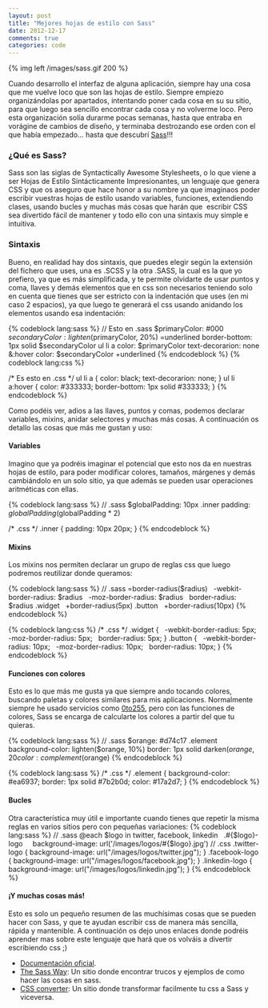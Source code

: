 ```yaml
---
layout: post
title: "Mejores hojas de estilo con Sass"
date: 2012-12-17
comments: true
categories: code 
---
```

{% img left /images/sass.gif 200 %}

Cuando desarrollo el interfaz de alguna aplicación, siempre hay una cosa que me vuelve loco que son las hojas de estilo. Siempre empiezo organizándolas por apartados, intentando poner cada cosa en su su sitio, para que luego sea sencillo encontrar cada cosa y no volverme loco. Pero esta organización solía durarme pocas semanas, hasta que entraba en vorágine de cambios de diseño, y terminaba destrozando ese orden con el que había empezado... hasta que descubrí <a title="Sass - Syntactically Awesome Stylesheets" href="http://sass-lang.com" target="_blank">Sass</a>!!!

<!--more-->


<h3>¿Qué es Sass?</h3>
Sass son las siglas de Syntactically Awesome Stylesheets, o lo que viene a ser Hojas de Estilo Sintácticamente Impresionantes, un lenguaje que genera CSS y que os aseguro que hace honor a su nombre ya que imaginaos poder escribir vuestras hojas de estilo usando variables, funciones, extendiendo clases, usando bucles y muchas más cosas que harán que  escribir CSS sea divertido fácil de mantener y todo ello con una sintaxis muy simple e intuitiva.

<h3>Sintaxis</h3>
Bueno, en realidad hay dos sintaxis, que puedes elegir según la extensión del fichero que uses, una es .SCSS y la otra .SASS, la cual es la que yo prefiero, ya que es más simplificada, y te permite olvidarte de usar puntos y coma, llaves y demás elementos que en css son necesarios teniendo solo en cuenta que tienes que ser estricto con la indentación que uses (en mi caso 2 espacios), ya que luego te generará el css usando anidando los elementos usando esa indentación:

{% codeblock lang:sass %}
// Esto en .sass
$primaryColor: #000
$secondaryColor: lighten($primaryColor, 20%)
=underlined
  border-bottom: 1px solid $secondaryColor
ul
  li
    a
      color: $primaryColor
      text-decorarion: none
      &amp;:hover
        color: $secondaryColor
        +underlined
{% endcodeblock %}
{% codeblock lang:css %}

/* Es esto en .css */
ul li a {
  color: black;
  text-decorarion: none;
}
ul li a:hover {
  color: #333333;
  border-bottom: 1px solid #333333;
}
{% endcodeblock %}

Como podéis ver, adios a las llaves, puntos y comas, podemos declarar variables, mixins, anidar selectores y muchas más cosas. A continuación os detallo las cosas que más me gustan y uso:

<h4>Variables</h4>
Imagino que ya podréis imaginar el potencial que esto nos da en nuestras hojas de estilo, para poder modificar colores, tamaños, márgenes y demás cambiándolo en un solo sitio, ya que además se pueden usar operaciones aritméticas con ellas.

{% codeblock lang:sass %}
// .sass
$globalPadding: 10px
.inner
  padding: $globalPadding ($globalPadding * 2)

/* .css */
.inner {
  padding: 10px 20px; 
}
{% endcodeblock %}

<h4>Mixins</h4>
Los mixins nos permiten declarar un grupo de reglas css que luego podremos reutilizar donde queramos:

{% codeblock lang:sass %}
// .sass
=border-radius($radius)
  -webkit-border-radius: $radius
  -moz-border-radius: $radius
  border-radius: $radius
.widget
  +border-radius(5px)
.button
  +border-radius(10px)
{% endcodeblock %}

{% codeblock lang:css %}
/* .css */
.widget {
  -webkit-border-radius: 5px;
  -moz-border-radius: 5px;
  border-radius: 5px; 
}
.button {
  -webkit-border-radius: 10px;
  -moz-border-radius: 10px;
  border-radius: 10px; 
}
{% endcodeblock %}

<h4>Funciones con colores</h4>
Esto es lo que más me gusta ya que siempre ando tocando colores, buscando paletas y colores similares para mis aplicaciones. Normalmente siempre he usado servicios como <a title="0to255" href="http://0to255.com" target="_blank">0to255</a>, pero con las funciones de colores, Sass se encarga de calcularte los colores a partir del que tu quieras.

{% codeblock lang:sass %}
// .sass
$orange: #d74c17
.element
  background-color: lighten($orange, 10%)
  border: 1px solid darken($orange, 20%)
  color: complement($orange)
{% endcodeblock %}

{% codeblock lang:sass %}
/* .css */
.element {
  background-color: #ea6937;
  border: 1px solid #7b2b0d;
  color: #17a2d7; 
}
{% endcodeblock %}

<h4>Bucles</h4>
Otra característica muy útil e importante cuando tienes que repetir la misma reglas en varios sitios pero con pequeñas variaciones:
{% codeblock lang:sass %}
// .sass
@each $logo in twitter, facebook, linkedin
  .#{$logo}-logo
    background-image: url('/images/logos/#{$logo}.jpg')
// .css
.twitter-logo {
  background-image: url("/images/logos/twitter.jpg"); 
}
.facebook-logo {
  background-image: url("/images/logos/facebook.jpg"); 
}
.linkedin-logo {
  background-image: url("/images/logos/linkedin.jpg"); 
}
{% endcodeblock %}
<h4>¡Y muchas cosas más!</h4>
Esto es solo un pequeño resumen de las muchísimas cosas que se pueden hacer con Sass, y que te ayudan escribir css de manera más sencilla, rápida y mantenible. A continuación os dejo unos enlaces donde podréis aprender mas sobre este lenguaje que hará que os volváis a divertir escribiendo css ;)
<ul>
	<li><span style="line-height:13px;"><a title="Documentación Sass" href="http://sass-lang.com/docs/yardoc/file.SASS_REFERENCE.html" target="_blank">Documentación oficial</a>.</span></li>
	<li><a title="The Sass Way" href="http://thesassway.com" target="_blank">The Sass Way</a>: Un sitio donde encontrar trucos y ejemplos de como hacer las cosas en sass.</li>
	<li><a title="Css converter" href="http://cssconvert.mgwebsolutions.net" target="_blank">CSS converter</a>: Un sitio donde transformar facilmente tu css a Sass y viceversa.</li>
</ul>